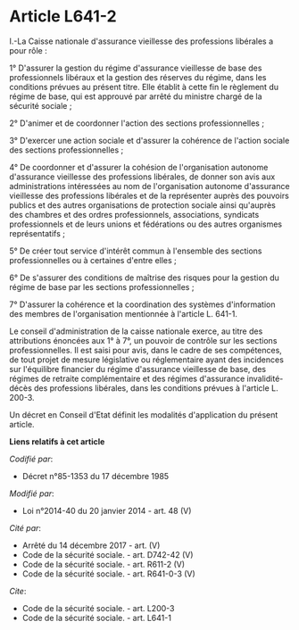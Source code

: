 # Article L641-2

I.-La Caisse nationale d'assurance vieillesse des professions libérales a pour rôle : 

1° D'assurer la gestion du régime d'assurance vieillesse de base des professionnels libéraux et la gestion des réserves du
régime, dans les conditions prévues au présent titre. Elle établit à cette fin le règlement du régime de base, qui est
approuvé par arrêté du ministre chargé de la sécurité sociale ; 

2° D'animer et de coordonner l'action des sections professionnelles ; 

3° D'exercer une action sociale et d'assurer la cohérence de l'action sociale des sections professionnelles ; 

4° De coordonner et d'assurer la cohésion de l'organisation autonome d'assurance vieillesse des professions libérales, de
donner son avis aux administrations intéressées au nom de l'organisation autonome d'assurance vieillesse des professions
libérales et de la représenter auprès des pouvoirs publics et des autres organisations de protection sociale ainsi qu'auprès
des chambres et des ordres professionnels, associations, syndicats professionnels et de leurs unions et fédérations ou des
autres organismes représentatifs ; 

5° De créer tout service d'intérêt commun à l'ensemble des sections professionnelles ou à certaines d'entre elles ; 

6° De s'assurer des conditions de maîtrise des risques pour la gestion du régime de base par les sections professionnelles ; 

7° D'assurer la cohérence et la coordination des systèmes d'information des membres de l'organisation mentionnée à l'article
L. 641-1. 

Le conseil d'administration de la caisse nationale exerce, au titre des attributions énoncées aux 1° à 7°, un pouvoir de
contrôle sur les sections professionnelles. Il est saisi pour avis, dans le cadre de ses compétences, de tout projet de
mesure législative ou réglementaire ayant des incidences sur l'équilibre financier du régime d'assurance vieillesse de base,
des régimes de retraite complémentaire et des régimes d'assurance invalidité-décès des professions libérales, dans les
conditions prévues à l'article L. 200-3.

Un décret en Conseil d'Etat définit les modalités d'application du présent article.

**Liens relatifs à cet article**

_Codifié par_:

  - Décret n°85-1353 du 17 décembre 1985

_Modifié par_:

  - Loi n°2014-40 du 20 janvier 2014 - art. 48 (V)

_Cité par_:

  - Arrêté du 14 décembre 2017 - art. (V)
  - Code de la sécurité sociale. - art. D742-42 (V)
  - Code de la sécurité sociale. - art. R611-2 (V)
  - Code de la sécurité sociale. - art. R641-0-3 (V)

_Cite_:

  - Code de la sécurité sociale. - art. L200-3
  - Code de la sécurité sociale. - art. L641-1
